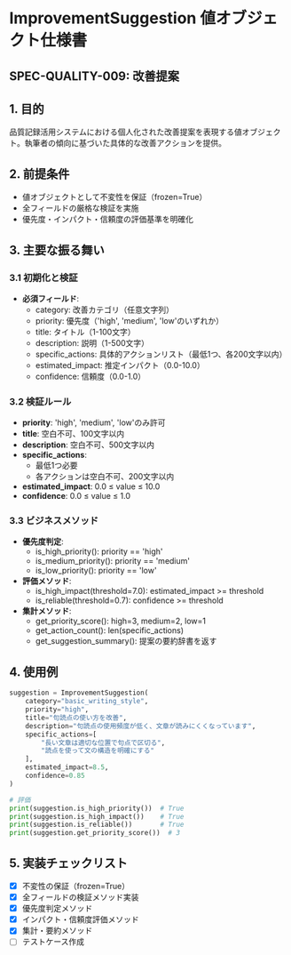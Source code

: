 # ImprovementSuggestion 値オブジェクト仕様書

## SPEC-QUALITY-009: 改善提案


## 1. 目的
品質記録活用システムにおける個人化された改善提案を表現する値オブジェクト。執筆者の傾向に基づいた具体的な改善アクションを提供。

## 2. 前提条件
- 値オブジェクトとして不変性を保証（frozen=True）
- 全フィールドの厳格な検証を実施
- 優先度・インパクト・信頼度の評価基準を明確化

## 3. 主要な振る舞い

### 3.1 初期化と検証
- **必須フィールド**:
  - category: 改善カテゴリ（任意文字列）
  - priority: 優先度（'high', 'medium', 'low'のいずれか）
  - title: タイトル（1-100文字）
  - description: 説明（1-500文字）
  - specific_actions: 具体的アクションリスト（最低1つ、各200文字以内）
  - estimated_impact: 推定インパクト（0.0-10.0）
  - confidence: 信頼度（0.0-1.0）

### 3.2 検証ルール
- **priority**: 'high', 'medium', 'low'のみ許可
- **title**: 空白不可、100文字以内
- **description**: 空白不可、500文字以内
- **specific_actions**:
  - 最低1つ必要
  - 各アクションは空白不可、200文字以内
- **estimated_impact**: 0.0 ≤ value ≤ 10.0
- **confidence**: 0.0 ≤ value ≤ 1.0

### 3.3 ビジネスメソッド
- **優先度判定**:
  - is_high_priority(): priority == 'high'
  - is_medium_priority(): priority == 'medium'
  - is_low_priority(): priority == 'low'
- **評価メソッド**:
  - is_high_impact(threshold=7.0): estimated_impact >= threshold
  - is_reliable(threshold=0.7): confidence >= threshold
- **集計メソッド**:
  - get_priority_score(): high=3, medium=2, low=1
  - get_action_count(): len(specific_actions)
  - get_suggestion_summary(): 提案の要約辞書を返す

## 4. 使用例
```python
suggestion = ImprovementSuggestion(
    category="basic_writing_style",
    priority="high",
    title="句読点の使い方を改善",
    description="句読点の使用頻度が低く、文章が読みにくくなっています",
    specific_actions=[
        "長い文章は適切な位置で句点で区切る",
        "読点を使って文の構造を明確にする"
    ],
    estimated_impact=8.5,
    confidence=0.85
)

# 評価
print(suggestion.is_high_priority())  # True
print(suggestion.is_high_impact())    # True
print(suggestion.is_reliable())       # True
print(suggestion.get_priority_score())  # 3
```

## 5. 実装チェックリスト
- [x] 不変性の保証（frozen=True）
- [x] 全フィールドの検証メソッド実装
- [x] 優先度判定メソッド
- [x] インパクト・信頼度評価メソッド
- [x] 集計・要約メソッド
- [ ] テストケース作成
